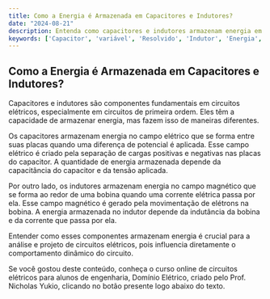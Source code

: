 ```yaml
---
title: Como a Energia é Armazenada em Capacitores e Indutores?
date: "2024-08-21"
description: Entenda como capacitores e indutores armazenam energia em circuitos de primeira ordem.
keywords: ['Capacitor', 'variável', 'Resolvido', 'Indutor', 'Energia', 'Obtenção', 'Armazenada']
---
```


## Como a Energia é Armazenada em Capacitores e Indutores?

Capacitores e indutores são componentes fundamentais em circuitos elétricos, especialmente em circuitos de primeira ordem. Eles têm a capacidade de armazenar energia, mas fazem isso de maneiras diferentes.

Os capacitores armazenam energia no campo elétrico que se forma entre suas placas quando uma diferença de potencial é aplicada. Esse campo elétrico é criado pela separação de cargas positivas e negativas nas placas do capacitor. A quantidade de energia armazenada depende da capacitância do capacitor e da tensão aplicada.

Por outro lado, os indutores armazenam energia no campo magnético que se forma ao redor de uma bobina quando uma corrente elétrica passa por ela. Esse campo magnético é gerado pela movimentação de elétrons na bobina. A energia armazenada no indutor depende da indutância da bobina e da corrente que passa por ela.

Entender como esses componentes armazenam energia é crucial para a análise e projeto de circuitos elétricos, pois influencia diretamente o comportamento dinâmico do circuito.

Se você gostou deste conteúdo, conheça o curso online de circuitos elétricos para alunos de engenharia, Domínio Elétrico, criado pelo Prof. Nicholas Yukio, clicando no botão presente logo abaixo do texto.